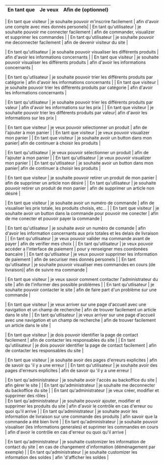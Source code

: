 | En tant que | Je veux | Afin de (optionnel) |
|--|--|--|


| En tant que visiteur   | je souhaite pouvoir m'inscrire facilement | afin d'avoir une compte avec mes donnés personels|
| En tant qu'utilisateur | je souhaite pouvoir me connecter facilement | afin de commander, visualizer et supprimer les commandes |
| En tant qu'utilisateur | je souhaite pouvoir me deconnecter facilement | afin de devenir visiteur du site |

| En tant qu'utlisateur | je souhaite pouvoir visualiser les différents produits | afin d'avoir les informations concernants |
| En tant que visiteur  | je  souhaite pouvoir visualiser les différents produits | afin d'avoir les informations concernants |


| En tant qu'utlisateur | je souhaite pouvoir trier les différents produits par catégorie  | afin d'avoir les informations concernants |
| En tant que visiteur  | je  souhaite pouvoir trier les différents produits par catégorie | afin d'avoir les informations concernants |

| En tant qu'utlisateur | je souhaite pouvoir trier les différents produits par valeur | afin d'avoir les informations sur les prix |
| En tant que visiteur  | je  souhaite pouvoir trier les différents produits par  valeur| afin d'avoir les informations sur les prix |



| En tant que visiteur  | je veux pouvoir sélectionner un produit | afin de l'ajouter à mon panier |
| En tant que visiteur  | je veux pouvoir visualizer mon panier | 
| En tant que visiteur  | je souhaite avoir un button dans mon panier| afin de continuer à choisir les produits  | 

| En tant qu'utlisateur | je veux pouvoir sélectionner un produit | afin de l'ajouter à mon panier |
| En tant qu'utlisateur | je veux pouvoir visualizer mon panier | 
| En tant qu'utlisateur | je souhaite avoir un button dans mon panier| afin de continuer à choisir les produits  | 


| En tant que visiteur  | je souhaite pouvoir retirer un produit de mon panier | afin de supprimer un article non désiré | 
| En tant qu'utlisateur | je souhaite pouvoir retirer un produit de mon panier | afin de supprimer un article non désiré | 


| En tant que visiteur   | je souhaite avoir un numéro de commande  | afin de visualiser les prix totale, les produits choisis, etc...  | 
| En tant que visiteur   | je souhaite avoir un button dans la commande pour pouvoir me conecter | afin de me conecter et pouvoir payer la commande | 


| En tant qu'utlisateur | je souhaite avoir un numéro de comande | afin d'avoir les information concernants aux prix totales et les delais de livraison |
| En tant qu'utlisateur | je veux pouvoir valider ma commande avant de payer | afin de verifier mes choix |
| En tant qu'utlisateur | je veux pouvoir accéder a l'interface de paiement | pour y renseigner mes coordonées bancaire | 
| En tant qu'utlisateur | je veux pouvoir supprimer les information de paiement | afin de securiser  mes donnés personels |
| En tant qu'utlisateur | je souhaite pouvoir visualiser mes commandes en cours  (de livraison)| afin de suivre ma commande |
 


| En tant que visiteur  | je veux savoir comment contacter l'administrateur du site | afin de l'informer des possible problèmes |
| En tant qu'utlisateur | je souhaite pouvoir contacter le site | afin de faire part d'un problème sur une commande | 


| En tant que visiteur  | je veux arriver sur une page d'accueil avec une navigation et un champ de recherche | afin de trouver facilement un article dans le site | 
| En tant qu'utlisateur | je veux arriver sur une page d'accueil avec une navigation et un champ de recherche | afin de trouver facilement un article dans le site |


| En tant que visiteur   | je dois pouvoir identifier la page de contact facilement | afin de contacter les responsables du site |
| En tant qu'utilisateur | je dois pouvoir identifier la page de contact facilement | afin de contacter les responsables du site |

| En tant que visiteur   | je souhaite avoir des pages d'erreurs explicites | afin de savoir qu 'il y a une erreur |
| En tant qu'utilisateur | je souhaite avoir des pages d'erreurs explicites | afin de savoir qu 'il y a une erreur |

 

| En tant qu'administrateur | je souhaite avoir l'accès au backoffice du site | afin gèrer le site |
| En tant qu'administrateur | je souhaite me deconnecter du backoffice du site | 
| En tant qu'administrateur | je veux créer, modifier et supprimer des rôles |  
| En tant qu'administrateur | je souhaite pouvoir ajouter, modifier et supprimer les produits du site | afin d'avoir le contrôle en cas d'erreur ou quoi qu'il arrive |
| En tant qu'administrateur | je souhaite avoir les information de livraison sur une commande des produits | afin savoir que la commande a été bien livré |
| En tant qu'administrateur | je souhaite pouvoir  visualiser (les informations generales) et suprimer les commandes en cours | afin d'avoir le contrôle en cas d'erreur ou quoi qu'il arrive |


| En tant qu'administrateur | je souhaite customizer les information de contact du site  | en cas de changement d'information (déménagement par exemple) |
| En tant qu'administrateur | je souhaite customizer les information des soldes | afin 'd'afficher les soldes | 

 
